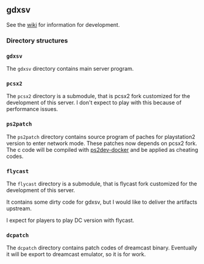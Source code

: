 gdxsv
---

See the [wiki](https://github.com/inada-s/gdxsv/wiki) for information for development.

### Directory structures

### `gdxsv`
The `gdxsv` directory contains main server program.

### `pcsx2`
The `pcsx2` directory is a submodule, that is pcsx2 fork customized for the development of this server.
I don't expect to play with this because of performance issues.

### `ps2patch`
The `ps2patch` directory contains source program of paches for playstation2 version to enter network mode.
These patches now depends on pcsx2 fork.
The c code will be compiled with [ps2dev-docker](https://github.com/ps2dev/ps2dev-docker) and be applied as cheating codes.

### `flycast`
The `flycast` directory is a submodule, that is flycast fork customized for the development of this server.

It contains some dirty code for gdxsv, but I would like to deliver the artifacts upstream.

I expect for players to play DC version with flycast. 

### `dcpatch`
The `dcpatch` directory contains patch codes of dreamcast binary.
Eventually it will be export to dreamcast emulator, so it is for work.



